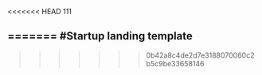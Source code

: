 <<<<<<< HEAD
111

=======
#Startup landing template
---
>>>>>>> 0b42a8c4de2d7e3188070060c2b5c9be33658146
